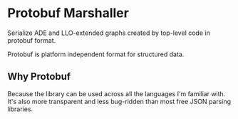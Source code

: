 # Protobuf Marshaller

Serialize ADE and LLO-extended graphs created by top-level code in protobuf format.

Protobuf is platform independent format for structured data.

## Why Protobuf

Because the library can be used across all the languages I'm familiar with. It's also more transparent and less bug-ridden than most free JSON parsing libraries.
